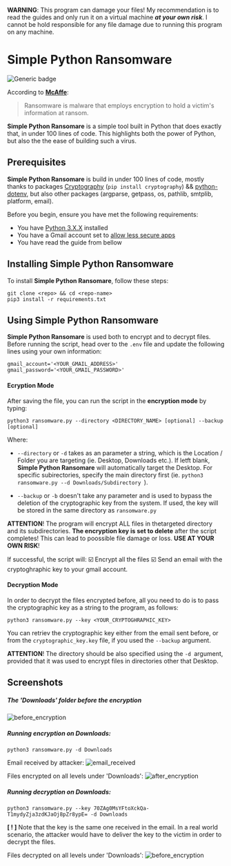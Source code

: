**WARNING**: This program can damage your files! My recommendation is to read the guides and only run it on a virtual machine ***at your own risk***. I cannot be hold responsible for any file damage due to running this program on any machine.

# Simple Python Ransomware
![Generic badge](https://img.shields.io/badge/Version-1.0.0-RED.svg)

According to [**McAffe**](https://www.mcafee.com/enterprise/en-us/security-awareness/ransomware.html#:~:text=Ransomware%20is%20malware%20that%20employs,a%20victim's%20information%20at%20ransom.&text=A%20ransom%20is%20then%20demanded,quickly%20paralyze%20an%20entire%20organization. "McAffe"):
> Ransomware is malware that employs encryption to hold a victim's information at ransom. 

**Simple Python Ransomare** is a simple tool built in Python that does exactly that, in under 100 lines of code. This highlights both the power of Python, but also the the ease of building such a virus.

## Prerequisites
**Simple Python Ransomare** is build in under 100 lines of code, mostly thanks to packages [Cryptography](https://cryptography.io/en/latest/ "cryptography") (`pip install cryptography`) && [python-dotenv](https://github.com/theskumar/python-dotenv "python-dotenv"), but also other packages (argparse, getpass, os, pathlib, smtplib, platform, email).

Before you begin, ensure you have met the following requirements:
* You have [Python 3.X.X](https://www.python.org/downloads/ "Python 3.X.X") installed
* You have a Gmail account set to [allow less secure apps](https://support.google.com/accounts/answer/6010255?hl=en "allow less secure apps")
* You have read the guide from bellow

## Installing Simple Python Ransomware
To install **Simple Python Ransomare**, follow these steps:
```
git clone <repo> && cd <repo-name>
pip3 install -r requirements.txt
```
## Using Simple Python Ransomware
**Simple Python Ransomare** is used both to encrypt and to decrypt files. Before running the script, head over to the `.env` file and update the following lines using your own information:
```
gmail_account='<YOUR_GMAIL_ADDRESS>'
gmail_password='<YOUR_GMAIL_PASSWORD>'
```
#### Ecryption Mode
After saving the file, you can run the script in the **encryption mode** by typing:
```
python3 ransomware.py --directory <DIRECTORY_NAME> [optional] --backup [optional]
```
Where:
* `--directory` or `-d` takes as an parameter a string, which is the Location / Folder you are targeting (ie. Desktop, Downloads etc.). If letft blank, **Simple Python Ransomare** will automatically target the Desktop. For specific subirectories, specify the main directory first (ie. `python3 ransomware.py --d Downloads/Subdirectory `).

* `--backup` or `-b` doesn't take any parameter and is used to bypass the deletion of the cryptographic key from the system. If used, the key will be stored in the same directory as `ransomware.py`

**ATTENTION**! The program will encrypt ALL files in thetargeted directory and its subdirectories. **The encryption key is set to delete** after the script completes! This can lead to poossible file damage or loss. **USE AT YOUR OWN RISK**!

If successful, the script will:
:ballot_box_with_check: Encrypt all the files 
:ballot_box_with_check: Send an email with the cryptoghraphic key to your gmail account.

#### Decryption Mode
In order to decrypt the files encrypted before, all you need to do is to pass the cryptographic key as a string to the program, as follows:
```
python3 ransomware.py --key <YOUR_CRYPTOGHRAPHIC_KEY>
```
You can retriev the cryptographic key either from the email sent before, or from the `cryptographic_key.key` file, if you used the `--backup` argument.

**ATTENTION**! The directory should be also specified using the `-d `argument, provided that it was used to encrypt files in directories other that Desktop.

## Screenshots
##### The 'Downloads' folder before the encryption
![before_encryption](https://user-images.githubusercontent.com/43548656/152325073-a56f5b26-be40-4719-8fa6-254ca941d04c.gif)
#####  Running encryption on Downloads:
```
python3 ransomware.py -d Downloads  
```
Email received by attacker:
![email_received](https://user-images.githubusercontent.com/43548656/152325898-8f57e21e-39ca-42d5-a209-3bc841caf57f.png)

Files encrypted on all levels under 'Downloads':
![after_encryption](https://user-images.githubusercontent.com/43548656/152326088-6f26a1ac-402d-4200-9e51-f30d06473b7a.gif)

#####  Running decryption on Downloads:
```
python3 ransomware.py --key 70ZAg0MsYFtoXckQa-T1mydyZja3zdKJaOj8pZr8ypE= -d Downloads
```
**[ ! ]** Note that the key is the same one received in the email. In a real world scenario, the attacker would have to deliver the key to the victim in order to decrypt the files.

Files decrypted on all levels under 'Downloads':
![before_encryption](https://user-images.githubusercontent.com/43548656/152325073-a56f5b26-be40-4719-8fa6-254ca941d04c.gif)
